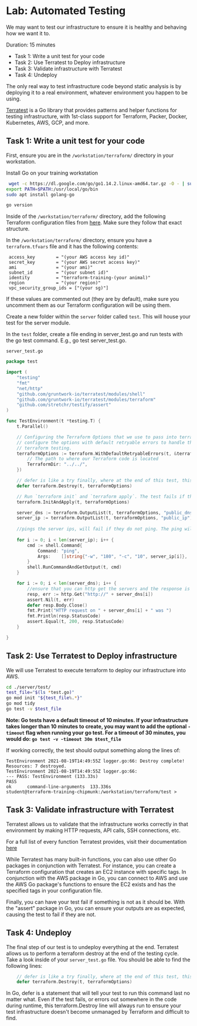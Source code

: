 # Lab: Automated Testing

We may want to test our infrastructure to ensure it is healthy and behaving how we want it to.

Duration: 15 minutes

- Task 1: Write a unit test for your code
- Task 2: Use Terratest to Deploy infrastructure
- Task 3: Validate infrastructure with Terratest
- Task 4: Undeploy

The only real way to test infrastructure code beyond static analysis is by deploying it to a real environment, whatever environment you happen to be using.

[Terratest](https://terratest.gruntwork.io) is a Go library that provides patterns and helper functions for testing infrastructure, with 1st-class support for Terraform, Packer, Docker, Kubernetes, AWS, GCP, and more.

## Task 1: Write a unit test for your code

First, ensure you are in the `/workstation/terraform/` directory in your workstation.

Install Go on your training workstation

```bash
 wget -c https://dl.google.com/go/go1.14.2.linux-amd64.tar.gz -O - | sudo tar -xz -C /usr/local
export PATH=$PATH:/usr/local/go/bin
sudo apt install golang-go

```

```bash
go version
```

Inside of the `/workstation/terraform/` directory, add the following Terraform configuration files from [here](https://github.com/rptcloud/terraform_training/tree/master/lab_solutions_09). Make sure they follow that exact structure.

In the `/workstation/terraform/` directory, ensure you have a `terraform.tfvars` file and it has the following contents:

```hcl
 access_key        = "(your AWS access key id)"
 secret_key        = "(your AWS secret access key)"
 ami               = "(your ami)"
 subnet_id         = "(your subnet id)"
 identity          = "terraform-training-(your animal)"
 region            = "(your region)"
 vpc_security_group_ids = ["(your sg)"]
```

If these values are commented out (they are by default), make sure you uncomment them as our Terraform configuration will be using them.

Create a new folder within the `server` folder called `test`. This will house your test for the server module.

In the `test` folder, create a file ending in server_test.go and run tests with the go test command. E.g., go test server_test.go.

`server_test.go`

```go
package test

import (
	"testing"
	"fmt"
	"net/http"
	"github.com/gruntwork-io/terratest/modules/shell"
	"github.com/gruntwork-io/terratest/modules/terraform"
	"github.com/stretchr/testify/assert"
)

func TestEnvironment(t *testing.T) {
	t.Parallel()

	// Configuring the Terraform Options that we use to pass into terraform. We have an environment variables map to declare env variables. We also
	// configure the options with default retryable errors to handle the most common retryable errors encountered in
	// terraform testing.
	terraformOptions := terraform.WithDefaultRetryableErrors(t, &terraform.Options{
		// The path to where our Terraform code is located
		TerraformDir: "../../",
	})

	// defer is like a try finally, where at the end of this test, this line will always run. This line calls a Terraform destroy, which always gets called.
	defer terraform.Destroy(t, terraformOptions)

	// Run `terraform init` and `terraform apply`. The test fails if there are any errors
	terraform.InitAndApply(t, terraformOptions)

	server_dns := terraform.OutputList(t, terraformOptions, "public_dns")
	server_ip := terraform.OutputList(t, terraformOptions, "public_ip")
	
	//pings the server ips, will fail if they do not ping. The ping will wait for 60 seconds to ensure the ip is ready and can be pinged.
	
	for i := 0; i < len(server_ip); i++ {
		cmd := shell.Command{
			Command: "ping",
			Args:    []string{"-w", "180", "-c", "10", server_ip[i]},
		}
		shell.RunCommandAndGetOutput(t, cmd)
	}

	for i := 0; i < len(server_dns); i++ {
		//ensure that you can http get the servers and the response is 200
		resp, err := http.Get("http://" + server_dns[i])
		assert.Nil(t, err)
		defer resp.Body.Close()
		fmt.Print("HTTP request on " + server_dns[i] + " was ")
		fmt.Println(resp.StatusCode)
		assert.Equal(t, 200, resp.StatusCode)
	}

}
```

## Task 2:  Use Terratest to Deploy infrastructure
We will use Terratest to execute terraform to deploy our infrastructure into AWS.

```bash
cd ./server/test/
test_file="$(ls *test.go)"
go mod init "${test_file%.*}"
go mod tidy
go test -v $test_file
```
**Note: Go tests have a default timeout of 10 minutes. If your infrastructure takes longer than 10 minutes to create, you may want to add the optional `-timeout` flag when running your go test. For a timeout of 30 minutes, you would do: `go test -v -timeout 30m $test_file`**

If working correctly, the test should output something along the lines of:

```
TestEnvironment 2021-08-19T14:49:55Z logger.go:66: Destroy complete! Resources: 7 destroyed.
TestEnvironment 2021-08-19T14:49:55Z logger.go:66: 
--- PASS: TestEnvironment (133.33s)
PASS
ok      command-line-arguments  133.336s
student@terraform-training-chipmunk:/workstation/terraform/test > 
```


## Task 3: Validate infrastructure with Terratest

Terratest allows us to validate that the infrastructure works correctly in that environment by making HTTP requests, API calls, SSH connections, etc.

For a full list of every function Terratest provides, visit their documentation [here](https://pkg.go.dev/github.com/gruntwork-io/terratest)

While Terratest has many built-in functions, you can also use other Go packages in conjunction with Terratest. For instance, you can create a Terraform configuration that creates an EC2 instance with specific tags. In conjunction with the AWS package in Go, you can connect to AWS and use the AWS Go package's functions to ensure the EC2 exists and has the specified tags in your configuration file.

Finally, you can have your test fail if something is not as it should be. With the "assert" package in Go, you can ensure your outputs are as expected, causing the test to fail if they are not.



## Task 4: Undeploy
The final step of our test is to undeploy everything at the end. Terratest allows us to perform a terraform destroy at the end of the testing cycle. Take a look inside of your `server_test.go` file. You should be able to find the following lines:

```go
	// defer is like a try finally, where at the end of this test, this line will always run. This line calls a Terraform destroy, which always gets called.
	defer terraform.Destroy(t, terraformOptions)
```

In Go, defer is a statement that will tell your test to run this command last no matter what. Even if the test fails, or errors out somewhere in the code during runtime, this terraform.Destroy line will always run to ensure your test infrastructure doesn't become unmanaged by Terraform and difficult to find.
